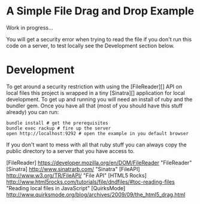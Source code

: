 # A Simple File Drag and Drop Example

Work in progress...

You will get a security error when trying to read the file if you don't run this code on a server, to test locally see the Development section below.

# Development

To get around a security restriction with using the [FileReader][] API on local files this project is wrapped in a tiny [Sinatra][] application for local development. To get up and running you will need an install of ruby and the bundler gem. Once you have all that (most of you should have this stuff already) you can run:

    bundle install # get the prerequisites
    bundle exec rackup # fire up the server
    open http://localhost:9292 # open the example in you default browser

If you don't want to mess with all that ruby stuff you can always copy the public directory to a server that you have access to.

[FileReader] https://developer.mozilla.org/en/DOM/FileReader "FileReader"
[Sinatra] http://www.sinatrarb.com/ "Sinatra"
[FileAPI] http://www.w3.org/TR/FileAPI/ "File API"
[HTML5 Rocks] http://www.html5rocks.com/tutorials/file/dndfiles/#toc-reading-files "Reading local files in JavaScript"
[QuirksMode] http://www.quirksmode.org/blog/archives/2009/09/the_html5_drag.html